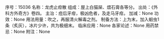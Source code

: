 序号：15036
名称：龙虎止疳散
组成：屋上白猫屎、煨石膏各等分。
出处：《外科方外奇方》卷四。
主治：痘后牙疳，极凶危者，及走马牙疳。
加减：None
功效：None
用法用量：吹之，再服清火解毒之剂。
制备方法：上为末，加入蛔虫1条（炙灰），冰片少许，共为极细末。
临床应用：None
各家论述：None
用药禁忌：None
附注：None
